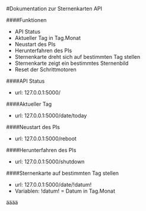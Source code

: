 #Dokumentation zur Sternenkarten API

####Funktionen
- API Status
- Aktueller Tag in Tag.Monat
- Neustart des PIs
- Herunterfahren des PIs
- Sternenkarte dreht sich auf bestimmten Tag stellen
- Sternenkarte zeigt ein bestimmtes Sternenbild
- Reset der Schrittmotoren 

####API Status
- url: 127.0.0.1:5000/

####Aktueller Tag
- url: 127.0.0.1:5000/date/today

####Neustart des PIs
- url: 127.0.0.1:5000/reboot

####Herunterfahren des PIs
- url: 127.0.0.1:5000/shutdown

####Sternenkarte auf bestimmten Tag stellen
- url: 127.0.0.1:5000/date/!datum!
- Variablen: !datum! = Datum in Tag.Monat

ääää
